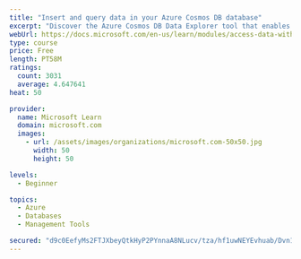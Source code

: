 ```yaml
---
title: "Insert and query data in your Azure Cosmos DB database"
excerpt: "Discover the Azure Cosmos DB Data Explorer tool that enables you to add or modify data. Create stored procedures in JavaScript."
webUrl: https://docs.microsoft.com/en-us/learn/modules/access-data-with-cosmos-db-and-sql-api/
type: course
price: Free
length: PT58M
ratings:
  count: 3031
  average: 4.647641
heat: 50

provider:
  name: Microsoft Learn
  domain: microsoft.com
  images:
    - url: /assets/images/organizations/microsoft.com-50x50.jpg
      width: 50
      height: 50

levels:
  - Beginner

topics:
  - Azure
  - Databases
  - Management Tools

secured: "d9c0EefyMs2FTJXbeyQtkHyP2PYnnaA8NLucv/tza/hf1uwNEYEvhuab/Dvn1QleDgai4m26Pxidt9riOYTCA2oFbBqh2OqxQKKLZ5qlpQyusgUljPYMSf44cVk/RkevU2mq9BnpluTx0tvxnge5/g8keLX9UDBjRh1JOSBl3BnfS+n6U1d6Af9TU4sbfXM5LtVuoAANmzWRVA2WiUZSzjmBFhzTCIQ7OZ9s4HaSShcw95W+VOzNXGiWbuxNeiOUvU8tmFwjHXhfJBXosQbqMNc7OQLKLhZ+lr39xG8uz7YGgTkAYOJZ5tDfzLlQ0tjtpFLCTmHV4zhy5NMdBPjP066OioIoGCCiKR/zG45gI5UC8aTkCUXc5KkmwkfFty8IM6E8PLaSuHe52MJ7yrb8GElQ/hinhsTMZ+Xs5gDrMas=;R8sNe0QO5DdmAxC+xOYr+g=="
---
```


